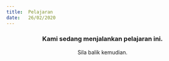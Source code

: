 ```yaml
---
title:  Pelajaran
date:   26/02/2020
---
```


### <center>Kami sedang menjalankan pelajaran ini.</center>
<center>Sila balik kemudian.</center>